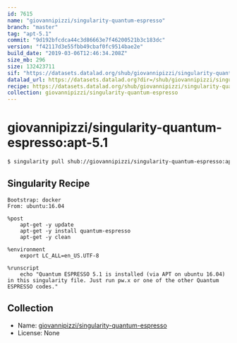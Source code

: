 ```yaml
---
id: 7615
name: "giovannipizzi/singularity-quantum-espresso"
branch: "master"
tag: "apt-5.1"
commit: "9d192bfcdca44c3d86663e7f46200521b3c183dc"
version: "f42117d3e55fbb49cbaf0fc9514bae2e"
build_date: "2019-03-06T12:46:34.208Z"
size_mb: 296
size: 132423711
sif: "https://datasets.datalad.org/shub/giovannipizzi/singularity-quantum-espresso/apt-5.1/2019-03-06-9d192bfc-f42117d3/f42117d3e55fbb49cbaf0fc9514bae2e.simg"
datalad_url: https://datasets.datalad.org?dir=/shub/giovannipizzi/singularity-quantum-espresso/apt-5.1/2019-03-06-9d192bfc-f42117d3/
recipe: https://datasets.datalad.org/shub/giovannipizzi/singularity-quantum-espresso/apt-5.1/2019-03-06-9d192bfc-f42117d3/Singularity
collection: giovannipizzi/singularity-quantum-espresso
---
```


# giovannipizzi/singularity-quantum-espresso:apt-5.1

```bash
$ singularity pull shub://giovannipizzi/singularity-quantum-espresso:apt-5.1
```

## Singularity Recipe

```singularity
Bootstrap: docker
From: ubuntu:16.04

%post
    apt-get -y update
    apt-get -y install quantum-espresso
    apt-get -y clean

%environment
    export LC_ALL=en_US.UTF-8

%runscript
    echo "Quantum ESPRESSO 5.1 is installed (via APT on ubuntu 16.04) in this singularity file. Just run pw.x or one of the other Quantum ESPRESSO codes."
```

## Collection

 - Name: [giovannipizzi/singularity-quantum-espresso](https://github.com/giovannipizzi/singularity-quantum-espresso)
 - License: None

